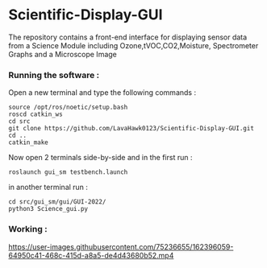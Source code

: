 # Scientific-Display-GUI
The repository contains a front-end interface for displaying sensor data from a Science Module including Ozone,tVOC,CO2,Moisture, Spectrometer Graphs and a Microscope Image

### Running the software : 

Open a new terminal and type the following commands : 

```
source /opt/ros/noetic/setup.bash
roscd catkin_ws
cd src
git clone https://github.com/LavaHawk0123/Scientific-Display-GUI.git
cd ..
catkin_make
```

Now open 2 terminals side-by-side and
in the first run : 

```
roslaunch gui_sm testbench.launch
```

in another terminal run : 

```
cd src/gui_sm/gui/GUI-2022/
python3 Science_gui.py
```
### Working :

https://user-images.githubusercontent.com/75236655/162396059-64950c41-468c-415d-a8a5-de4d43680b52.mp4
